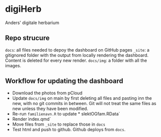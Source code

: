 # digiHerb
Anders' digitale herbarium

## Repo strucure

`docs`: all files needed to depoy the dashboard on GitHub pages
`_site`: a gitignored folder with the output from locally rendering the dashboard. Content is deleted for every new render.
`docs/img`: a folder with all the images. 

## Workflow for updating the dashboard
- Download the photos from pCloud
- Update `docs/img` on main by first deleting all files and pasting inn the new, with no git commits in between. Git will not treat the same files as new unless they have been modified.
- Re-run `familienavn.R` to update * slektOGfam.RData`
- Render ìndex.qmd`
- Move files from `_site` to replace those in `docs`
- Test html and push to github. Github deploys from `docs`.
